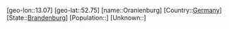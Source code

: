 ﻿---
location: [52.75,13.07]
type: City
tags:
- geo/City


SpocWebEntityId: 33124
isDeleted: false
confidential: public

---
[geo-lon::13.07]
[geo-lat::52.75]
[name::Oranienburg]
[Country::[Germany](geo/Continent/Europe/Germany.md)]
[State::[Brandenburg](geo/Continent/Europe/Germany/Brandenburg.md)]
[Population::]
[Unknown::]

